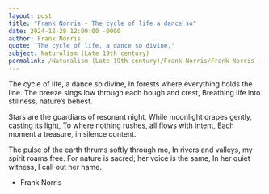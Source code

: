 ```yaml
---
layout: post
title: "Frank Norris - The cycle of life a dance so"
date: 2024-12-28 12:00:00 -0000
author: Frank Norris
quote: "The cycle of life, a dance so divine,"
subject: Naturalism (Late 19th century)
permalink: /Naturalism (Late 19th century)/Frank Norris/Frank Norris - The cycle of life a dance so
---
```


The cycle of life, a dance so divine,
In forests where everything holds the line.
The breeze sings low through each bough and crest,
Breathing life into stillness, nature’s behest.

Stars are the guardians of resonant night,
While moonlight drapes gently, casting its light,
To where nothing rushes, all flows with intent,
Each moment a treasure, in silence content.

The pulse of the earth thrums softly through me,
In rivers and valleys, my spirit roams free.
For nature is sacred; her voice is the same,
In her quiet witness, I call out her name.

- Frank Norris
